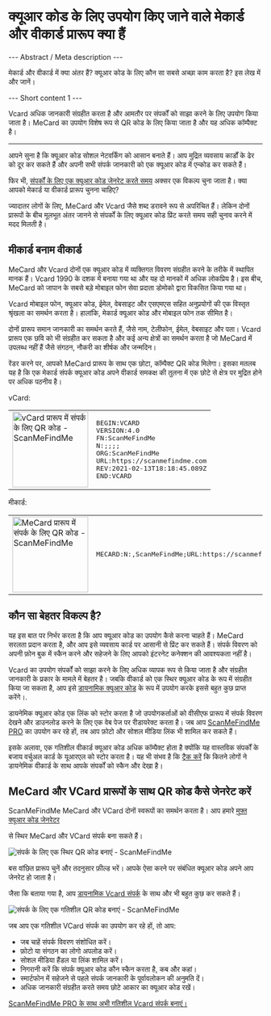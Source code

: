 <h1>क्यूआर कोड के लिए उपयोग किए जाने वाले मेकार्ड और वीकार्ड प्रारूप क्या हैं</h1>

--- Abstract / Meta description ---

मेकार्ड और वीकार्ड में क्या अंतर हैं? क्यूआर कोड के लिए कौन सा सबसे अच्छा काम करता है? इस लेख में और जानें।

--- Short content 1 ---

Vcard अधिक जानकारी संग्रहीत करता है और आमतौर पर संपर्कों को साझा करने के लिए उपयोग किया जाता है। MeCard का उपयोग विशेष रूप से QR कोड के लिए किया जाता है और यह अधिक कॉम्पैक्ट है।

----------

<p>आपने सुना है कि क्यूआर कोड सोशल नेटवर्किंग को आसान बनाते हैं। आप मुद्रित व्यवसाय कार्डों के ढेर को दूर कर सकते हैं और अपनी सभी संपर्क जानकारी को एक क्यूआर कोड में एन्कोड कर सकते हैं। </p>

<p>फिर भी, <a href="#static:contact">संपर्कों के लिए एक क्यूआर कोड जेनरेट करते समय</a> अक्सर एक विकल्प चुना जाता है। क्या आपको मेकार्ड या वीकार्ड प्रारूप चुनना चाहिए? </p>

<p>ज्यादातर लोगों के लिए, MeCard और Vcard जैसे शब्द डरावने रूप से अपरिचित हैं। लेकिन दोनों प्रारूपों के बीच मूलभूत अंतर जानने से संपर्कों के लिए क्यूआर कोड प्रिंट करते समय सही चुनाव करने में मदद मिलती है।</p>

<h2>मीकार्ड बनाम वीकार्ड</h2>

<p>MeCard और Vcard दोनों एक क्यूआर कोड में व्यक्तिगत विवरण संग्रहीत करने के तरीके में स्थापित मानक हैं। Vcard 1990 के दशक में बनाया गया था और यह दो मानकों में अधिक लोकप्रिय है। इस बीच, MeCard को जापान के सबसे बड़े मोबाइल फोन सेवा प्रदाता डोमोको द्वारा विकसित किया गया था।</p>

<p>Vcard मोबाइल फोन, क्यूआर कोड, ईमेल, वेबसाइट और एसएमएस सहित अनुप्रयोगों की एक विस्तृत श्रृंखला का समर्थन करता है। हालांकि, मेकार्ड क्यूआर कोड और मोबाइल फोन तक सीमित है। </p>

<p>दोनों प्रारूप समान जानकारी का समर्थन करते हैं, जैसे नाम, टेलीफोन, ईमेल, वेबसाइट और पता। Vcard प्रारूप एक छवि को भी संग्रहीत कर सकता है और कई अन्य क्षेत्रों का समर्थन करता है जो MeCard में उपलब्ध नहीं हैं जैसे संगठन, नौकरी का शीर्षक और जन्मदिन।</p>

<p>रेंडर करने पर, आपको MeCard प्रारूप के साथ एक छोटा, कॉम्पैक्ट QR कोड मिलेगा। इसका मतलब यह है कि एक मेकार्ड संपर्क क्यूआर कोड अपने वीकार्ड समकक्ष की तुलना में एक छोटे से क्षेत्र पर मुद्रित होने पर अधिक पठनीय है।</p>

<p>vCard:</p>

<table>
    <tr><td><img src="https://media.scanmefindme.com/blog/about_contactformats/files/img 1 - qr vcard.png" width="150" height="150"
        alt="vCard प्रारूप में संपर्क के लिए QR कोड - ScanMeFindMe">
    </td>
        <td class="notranslate">
<pre>BEGIN:VCARD
VERSION:4.0
FN:ScanMeFindMe
N:;;;;
ORG:ScanMeFindMe
URL:https://scanmefindme.com
REV:2021-02-13T18:18:45.089Z
END:VCARD</pre>
        </td>
    </tr></table>

<p></p>

<p>मीकार्ड:</p>

<table>
    <tr><td><img src="https://media.scanmefindme.com/blog/about_contactformats/files/img 2 - mecard.png" width="150" height="150"
            alt="MeCard प्रारूप में संपर्क के लिए QR कोड - ScanMeFindMe"></td>
        <td class="notranslate">
            <pre>MECARD:N:,ScanMeFindMe;URL:https://scanmefindme.com;;</pre>
        </td>
    </tr>
</table>

<h2>कौन सा बेहतर विकल्प है?</h2>

<p>यह इस बात पर निर्भर करता है कि आप क्यूआर कोड का उपयोग कैसे करना चाहते हैं। MeCard सरलता प्रदान करता है, और आप इसे व्यवसाय कार्ड पर आसानी से प्रिंट कर सकते हैं। संपर्क विवरण को अपनी फ़ोन बुक में स्कैन करने और सहेजने के लिए आपको इंटरनेट कनेक्शन की आवश्यकता नहीं है।</p>

<p>Vcard का उपयोग संपर्कों को साझा करने के लिए अधिक व्यापक रूप से किया जाता है और संग्रहीत जानकारी के प्रकार के मामले में बेहतर है। जबकि वीकार्ड को एक स्थिर क्यूआर कोड के रूप में संग्रहीत किया जा सकता है, आप इसे <a href="#article:about_dynamic_contact" title="संपर्क कार्ड के लिए डायनामिक क्यूआर कोड">डायनामिक क्यूआर कोड</a> के रूप में उपयोग करके इससे बहुत कुछ प्राप्त करेंगे।.</p>

<p>डायनेमिक क्यूआर कोड एक लिंक को स्टोर करता है जो उपयोगकर्ताओं को वीसीएफ प्रारूप में संपर्क विवरण देखने और डाउनलोड करने के लिए एक वेब पेज पर रीडायरेक्ट करता है। जब आप <a href="#pro">ScanMeFindMe PRO</a> का उपयोग कर रहे हों, तब आप फ़ोटो और सोशल मीडिया लिंक भी शामिल कर सकते हैं।</p>

<p>इसके अलावा, एक गतिशील वीकार्ड क्यूआर कोड अधिक कॉम्पैक्ट होता है क्योंकि यह वास्तविक संपर्कों के बजाय वर्चुअल कार्ड के यूआरएल को स्टोर करता है। यह भी संभव है कि <a href="#article:about_statistics" title="ट्रैक क्यूआर कोड स्कैन">ट्रैक करें</a> कि कितने लोगों ने डायनेमिक वीकार्ड के साथ आपके संपर्कों को स्कैन और देखा है।</p>

<h2>MeCard और VCard प्रारूपों के साथ QR कोड कैसे जेनरेट करें</h2>

<p>ScanMeFindMe MeCard और VCard दोनों स्वरूपों का समर्थन करता है। आप हमारे <a href="#static:contact">मुफ़्त क्यूआर कोड जेनरेटर</a> </p> से स्थिर MeCard और VCard संपर्क बना सकते हैं।

<p class="imageholder">
    <img src="https://media.scanmefindme.com/blog/about_contactformats/files/img 3 - create a qr code for contact.png"
        alt="संपर्क के लिए एक स्थिर QR कोड बनाएं - ScanMeFindMe">
</p>

<p>बस वांछित प्रारूप चुनें और तदनुसार फ़ील्ड भरें। आपके ऐसा करने पर संबंधित क्यूआर कोड अपने आप जेनरेट हो जाता है।</p>

<p>जैसा कि बताया गया है, आप <a href="#article:about_dynamic_contact">डायनामिक Vcard संपर्क</a> के साथ और भी बहुत कुछ कर सकते हैं।</p>

<p class="imageholder">
    <img src="https://media.scanmefindme.com/blog/about_contactformats/files/img 4 - contact card.png"
        alt="संपर्क के लिए एक गतिशील QR कोड बनाएं - ScanMeFindMe">
</p>

<p>जब आप एक गतिशील VCard संपर्क का उपयोग कर रहे हों, तो आप:</p>

<ul>
    <li>जब चाहें संपर्क विवरण संशोधित करें।</li>
    <li>फ़ोटो या संगठन का लोगो अपलोड करें।</li>
    <li>सोशल मीडिया हैंडल या लिंक शामिल करें।</li>
    <li>निगरानी करें कि संपर्क क्यूआर कोड कौन स्कैन करता है, कब और कहां।</li>
    <li>स्मार्टफोन में सहेजने से पहले संपर्क जानकारी के पूर्वावलोकन की अनुमति दें।</li>
    <li>अधिक जानकारी संग्रहीत करते समय छोटे आकार का क्यूआर कोड रखें।</li>
</ul>

<p><a href="#pro">ScanMeFindMe PRO के साथ अभी गतिशील Vcard संपर्क बनाएं।</a></p>
